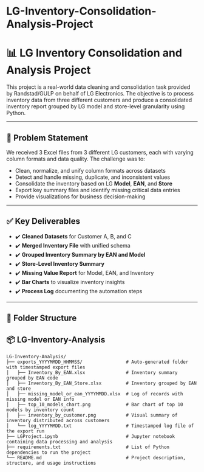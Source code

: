 # LG-Inventory-Consolidation-Analysis-Project

# 📊 LG Inventory Consolidation and Analysis Project

This project is a real-world data cleaning and consolidation task provided by Randstad/GULP on behalf of LG Electronics. The objective is to process inventory data from three different customers and produce a consolidated inventory report grouped by LG model and store-level granularity using Python.

---

## 🧩 Problem Statement

We received 3 Excel files from 3 different LG customers, each with varying column formats and data quality. The challenge was to:
- Clean, normalize, and unify column formats across datasets
- Detect and handle missing, duplicate, and inconsistent values
- Consolidate the inventory based on LG **Model**, **EAN**, and **Store**
- Export key summary files and identify missing critical data entries
- Provide visualizations for business decision-making

---

## ✅ Key Deliverables

- ✔️ **Cleaned Datasets** for Customer A, B, and C  
- ✔️ **Merged Inventory File** with unified schema  
- ✔️ **Grouped Inventory Summary by EAN and Model**
- ✔️ **Store-Level Inventory Summary**
- ✔️ **Missing Value Report** for Model, EAN, and Inventory
- ✔️ **Bar Charts** to visualize inventory insights
- ✔️ **Process Log** documenting the automation steps

---

## 📁 Folder Structure



## 📦 LG-Inventory-Analysis

```plaintext
LG-Inventory-Analysis/
├── exports_YYYYMMDD_HHMMSS/                # Auto-generated folder with timestamped export files
│   ├── Inventory_By_EAN.xlsx               # Inventory summary grouped by EAN code
│   ├── Inventory_By_EAN_Store.xlsx         # Inventory grouped by EAN and store
│   ├── missing_model_or_ean_YYYYMMDD.xlsx  # Log of records with missing model or EAN info
│   ├── top_10_models_chart.png             # Bar chart of top 10 models by inventory count
│   ├── inventory_by_customer.png           # Visual summary of inventory distributed across customers
│   └── log_YYYYMMDD.txt                    # Timestamped log file of the export run
├── LGProject.ipynb                         # Jupyter notebook containing data processing and analysis
├── requirements.txt                        # List of Python dependencies to run the project
└── README.md                               # Project description, structure, and usage instructions



